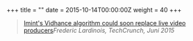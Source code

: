 +++
title = ""
date = 2015-10-14T00:00:00Z
weight = 40
+++
> [Imint's Vidhance algorithm could soon replace live video producers](http://techcrunch.com/2015/06/22/imints-vidhance-algorithms-could-soon-replace-live-video-producers/)<cite>Frederic Lardinois, TechCrunch, Juni 2015</cite>
